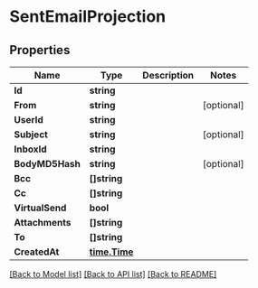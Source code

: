 # SentEmailProjection

## Properties

Name | Type | Description | Notes
------------ | ------------- | ------------- | -------------
**Id** | **string** |  | 
**From** | **string** |  | [optional] 
**UserId** | **string** |  | 
**Subject** | **string** |  | [optional] 
**InboxId** | **string** |  | 
**BodyMD5Hash** | **string** |  | [optional] 
**Bcc** | **[]string** |  | 
**Cc** | **[]string** |  | 
**VirtualSend** | **bool** |  | 
**Attachments** | **[]string** |  | 
**To** | **[]string** |  | 
**CreatedAt** | [**time.Time**](time.Time) |  | 

[[Back to Model list]](../README#documentation-for-models) [[Back to API list]](../README#documentation-for-api-endpoints) [[Back to README]](../README)


